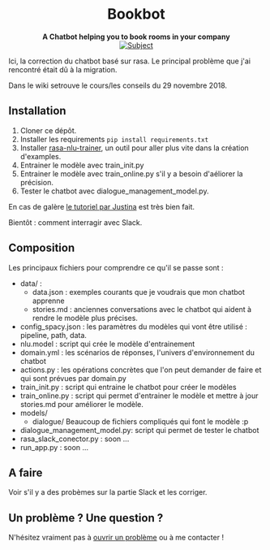 <h1 align="center"> Bookbot</h1> 
<div align="center">
  <strong>A Chatbot helping you to book rooms in your company</strong>
</div>

<div align="center">
  <!-- Subject -->
  <a href="https://nodejs.org/api/documentation.html#documentation_stability_index">
    <img src="https://img.shields.io/badge/subject-awesome-green.svg"
      alt="Subject" />
  </a>
</div>

Ici, la correction du chatbot basé sur rasa. Le principal problème que j'ai rencontré était dû à la migration.

Dans le wiki setrouve le cours/les conseils du 29 novembre 2018.

## Installation

 1. Cloner ce dépôt.
 2. Installer les requirements `pip install requirements.txt`
 3. Installer [rasa-nlu-trainer](https://github.com/RasaHQ/rasa-nlu-trainer), un outil pour aller plus vite dans la création d'examples.
 4. Entrainer le modèle avec train_init.py
 5. Entrainer le modèle avec train_online.py s'il y a besoin d'aéliorer la précision.
 6. Tester le chatbot avec dialogue_management_model.py.

En cas de galère [le tutoriel par Justina](https://vimeo.com/254777331) est très bien fait.
 
Bientôt : comment interragir avec Slack.

## Composition

Les principaux fichiers pour comprendre ce qu'il se passe sont : 

 - data/ :
   - data.json : exemples courants que je voudrais que mon chatbot apprenne
   - stories.md : anciennes conversations avec le chatbot qui aident à rendre le modèle plus précises.
 - config_spacy.json : les paramètres du modèles qui vont être utilisé : pipeline, path, data.
 - nlu.model : script qui crée le modèle d'entrainement
 - domain.yml : les scénarios de réponses, l'univers d'environnement du chatbot
 - actions.py : les opérations concrètes que l'on peut demander de faire et qui sont prévues par domain.py
 - train_init.py : script qui entraine le chatbot pour créer le modèles
 - train_online.py : script qui permet d'entrainer le modèle et mettre à jour stories.md pour améliorer le modèle.
 - models/
   - dialogue/
     Beaucoup de fichiers compliqués qui font le modèle :p 
 - dialogue_management_model.py: script qui permet de tester le chatbot
 - rasa_slack_conector.py : soon ...
 - run_app.py : soon ...

## A faire

Voir s'il y a des probèmes sur la partie Slack et les corriger.

## Un problème ? Une question ?

N'hésitez vraiment pas à [ouvrir un problème](https://github.com/antoinecomp/Chatbot_RASA_room_reservation/issues) ou à me contacter !
